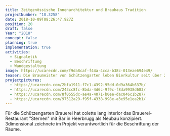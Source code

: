 ```yaml
---
title: Zeitgenössische Innenarchitektur und Brauhaus Tradition
projectNumber: "18.3258"
date: 2018-10-09T08:26:47.927Z
position: 20
draft: false
Year: "2018"
concept: false
planning: true
implementation: true
activities:
  - Signaletik
  - Beschriftung
  - Wandgestaltung
image: https://ucarecdn.com/f9da8caf-f44a-4cca-b38c-013eae694e49/
teaser: Die Braumeister von Schützengarten leben Bierkultur seit über 230 Jahren
projectpictures:
  - https://ucarecdn.com/2bfa1911-f7c1-4392-95dd-0d9a364b637b/
  - https://ucarecdn.com/243cc8fc-8bda-4d6c-9f9c-f8da9938d683/
  - https://ucarecdn.com/8f0555dc-ae4a-4071-b0ee-dac046c1b287/
  - https://ucarecdn.com/97512a29-f95f-4338-998e-a3e95e1ea2b1/
---
```

Für die Schützengarten Brauerei hat colette lang interior das Brauerei-Restaurant "Sternen" mit Bar in Heerbrugg als Neubau konzipiert. 3dimensional zeichnete im Projekt verantwortlich für die Beschriftung der Räume.
